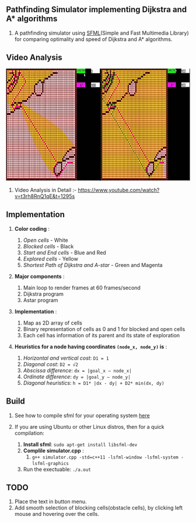 ## Pathfinding Simulator implementing Dijkstra and A* algorithms ##

1. A pathfinding simulator using [SFML](https://www.sfml-dev.org/index.php)(Simple and Fast Multimedia Library) for comparing optimality and speed of Dijkstra and A* algorithms. 

## Video Analysis ##

![alt text](astar_vs_dijkstra.jpg)  

1. Video Analysis in Detail :- https://www.youtube.com/watch?v=t3rh8RnQ1qE&t=1295s

## Implementation ##


1. **Color coding** :
	1. *Open cells* - White
	2. *Blocked cells* - Black
	3. *Start and End cells* - Blue and Red
	4. *Explored cells* - Yellow
	5. *Shortest Path of Dijkstra and A-star* - Green and Magenta

2. **Major components** :
	1. Main loop to render frames at 60 frames/second
	2. Dijkstra program
	3. Astar program

3. **Implementation** :
	1. Map as 2D array of cells
	2. Binary representation of cells as 0 and 1 for blocked and open cells
	3. Each cell has information of its parent and its state of exploration

4. **Heuristics for a node having coordinates `(node_x, node_y)` is** :
	1. *Horizontal and vertical cost*: `D1 = 1`
	2. *Diagonal cost*: `D2 = √2`
	3. *Abscissa difference*: `dx = |goal_x – node_x|`
	4. *Ordinate difference*: `dy = |goal_y – node_y|`
	5. *Diagonal heuristics*: `h = D1* |dx - dy| + D2* min(dx, dy)`

## Build ##

1. See how to compile sfml for your operating system [here](https://www.sfml-dev.org/tutorials/2.5/#getting-started) 

2. If you are using Ubuntu or other Linux distros, then for a quick compilation:
	1. **Install sfml**: `sudo apt-get install libsfml-dev`
	2. **Complile simulator.cpp** :
		1. `g++ simulator.cpp -std=c++11 -lsfml-window -lsfml-system -lsfml-graphics`
	3. Run the exectuable: `./a.out`



## TODO ##

1. Place the text in button menu.
2. Add smooth selection of blocking cells(obstacle cells), by clicking left mouse and hovering over the cells.